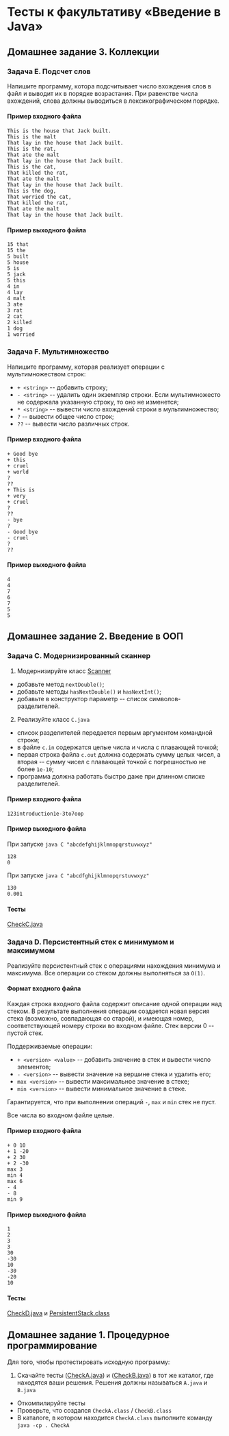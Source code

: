 # Тесты к факультативу «Введение в Java»

## Домашнее задание 3. Коллекции

### Задача E. Подсчет слов

Напишите программу, котора подсчитывает число вхождения
слов в файл и выводит их в порядке возрастания.
При равенстве числа вхождений, слова должны выводиться
в лексикографическом порядке.

#### Пример входного файла
```
This is the house that Jack built.
This is the malt 
That lay in the house that Jack built.
This is the rat,
That ate the malt
That lay in the house that Jack built.
This is the cat,
That killed the rat,
That ate the malt
That lay in the house that Jack built.
This is the dog,
That worried the cat,
That killed the rat,
That ate the malt
That lay in the house that Jack built.
```

#### Пример выходного файла
```
15 that
15 the
5 built
5 house
5 is
5 jack
5 this
4 in
4 lay
4 malt
3 ate
3 rat
2 cat
2 killed
1 dog
1 worried
```

### Задача F. Мультимножество

Напишите программу, которая реализует операции с
мультимножеством строк:

 * `+ <string>` -- добавить строку;
 * `- <string>` -- удалить один экземпляр строки. Если мультимножесто не содержала указанную строку, то оно не изменется;
 * `* <string>` -- вывести число вхождений строки в мультимножество;
 * `?` -- вывести общее число строк;
 * `??` -- вывести число различных строк.

#### Пример входного файла

```
+ Good bye
+ this
+ cruel
+ world
?
??
+ This is
+ very
+ cruel
?
??
- bye
?
- Good bye
- cruel
?
??
```

#### Пример выходного файла

```
4
4
7
6
7
5
5
```

## Домашнее задание 2. Введение в ООП

### Задача С. Модернизированный сканнер

 1. Модернизируйте класс [Scanner](examples/scanner)
   * добавьте метод `nextDouble()`;
   * добавьте методы `hasNextDouble()` и `hasNextInt()`;
   * добавьте в конструктор параметр -- список символов-разделителей.
 2. Реализуйте класс `C.java`
   * cписок разделителей передается первым аргументом командной строки;
   * в файле `c.in` содержатся целые числа и числа с плавающей точкой;
   * первая строка файла `c.out` должна содержать сумму целых чисел, а вторая -- сумму чисел с плавающей точкой с погрешностью не более `1e-10`;
   * программа должна работать быстро даже при длинном списке разделителей.
  
#### Пример входного файла
```
123introduction1e-3to7oop
```

#### Пример выходного файла
  При запуске `java C "abcdefghijklmnopqrstuvwxyz"`
```
128
0
```
  При запуске `java C "abcdfghijklmnopqrstuvwxyz"`
```
130
0.001
```

#### Тесты

[CheckC.java](test/CheckC.java)
  
### Задача D. Персистентный стек с минимумом и максимумом
Реализуйте персистентный стек с операциями нахождения минимума и максимума. Все операции со стеком должны выполняться за `O(1)`.

#### Формат входного файла
Каждая строка входного файла содержит описание одной операции над стеком. В результате выполнения операции создается новая версия стека (возможно, совпадающая со старой), и имеющая номер,
соответствующей номеру строки во входном файле. Стек версии 0 -- пустой стек.

Поддерживаемые операции:
 * `+ <version> <value>` -- добавить значение в стек и вывести число элементов;
 * `- <version>` -- вывести значение на вершине стека и удалить его;
 * `max <version>` -- вывести максимальное значение в стеке;
 * `min <version>` -- вывести минимальное значение в стеке.

Гарантируется, что при выполнении операций `-`, `max` и `min` стек не пуст.
 
Все числа во входном файле целые.

#### Пример входного файла
```
+ 0 10
+ 1 -20
+ 2 30
+ 2 -30
max 3
min 4
max 6
- 4
- 8
min 9
```
  
#### Пример выходного файла
```
1
2
3
3
30
-30
10
-30
-20
10
```
#### Тесты

[CheckD.java](test/CheckD.java) и [PersistentStack.class](test/PersistentStack.class)

## Домашнее задание 1. Процедурное программирование

Для того, чтобы протестировать исходную программу:

 1. Скачайте тесты ([CheckA.java](test/CheckA.java)) и ([CheckB.java](test/CheckB.java)) в тот же каталог, где находятся ваши решения.
    Решения должны называться `A.java` и `B.java`
 * Откомпилируйте тесты
 * Проверьте, что создался `CheckA.class` / `CheckB.class`
 * В каталоге, в котором находится `CheckA.class` выполните команду `java -cp . CheckA`
